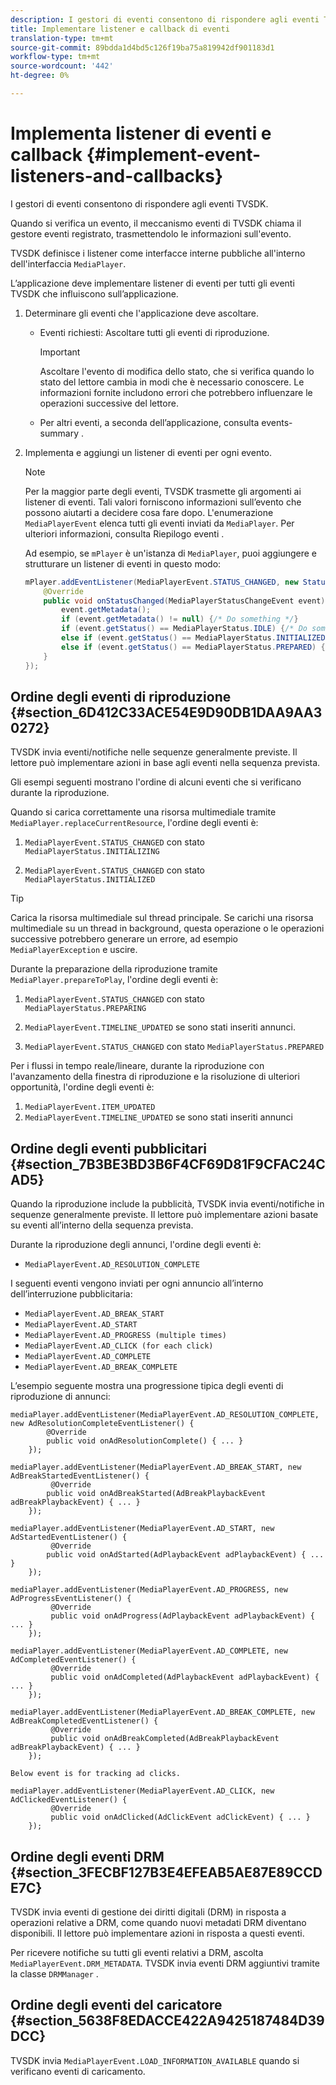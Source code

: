 ```yaml
---
description: I gestori di eventi consentono di rispondere agli eventi TVSDK.
title: Implementare listener e callback di eventi
translation-type: tm+mt
source-git-commit: 89bdda1d4bd5c126f19ba75a819942df901183d1
workflow-type: tm+mt
source-wordcount: '442'
ht-degree: 0%

---
```



# Implementa listener di eventi e callback {#implement-event-listeners-and-callbacks}

I gestori di eventi consentono di rispondere agli eventi TVSDK.

Quando si verifica un evento, il meccanismo eventi di TVSDK chiama il gestore eventi registrato, trasmettendolo le informazioni sull&#39;evento.

TVSDK definisce i listener come interfacce interne pubbliche all&#39;interno dell&#39;interfaccia `MediaPlayer`.

L’applicazione deve implementare listener di eventi per tutti gli eventi TVSDK che influiscono sull’applicazione.

1. Determinare gli eventi che l&#39;applicazione deve ascoltare.

   * Eventi richiesti: Ascoltare tutti gli eventi di riproduzione.

      >[!IMPORTANT]
      >
      >Ascoltare l&#39;evento di modifica dello stato, che si verifica quando lo stato del lettore cambia in modi che è necessario conoscere. Le informazioni fornite includono errori che potrebbero influenzare le operazioni successive del lettore.

   * Per altri eventi, a seconda dell’applicazione, consulta events-summary .

1. Implementa e aggiungi un listener di eventi per ogni evento.

   >[!NOTE]
   >
   >Per la maggior parte degli eventi, TVSDK trasmette gli argomenti ai listener di eventi. Tali valori forniscono informazioni sull’evento che possono aiutarti a decidere cosa fare dopo. L&#39;enumerazione `MediaPlayerEvent` elenca tutti gli eventi inviati da `MediaPlayer`. Per ulteriori informazioni, consulta Riepilogo eventi .

   Ad esempio, se `mPlayer` è un&#39;istanza di `MediaPlayer`, puoi aggiungere e strutturare un listener di eventi in questo modo:

   ```java
   mPlayer.addEventListener(MediaPlayerEvent.STATUS_CHANGED, new StatusChangeEventListener() { 
       @Override 
       public void onStatusChanged(MediaPlayerStatusChangeEvent event) { 
           event.getMetadata(); 
           if (event.getMetadata() != null) {/* Do something */} 
           if (event.getStatus() == MediaPlayerStatus.IDLE) {/* Do something */} 
           else if (event.getStatus() == MediaPlayerStatus.INITIALIZED) {/* Do something */} 
           else if (event.getStatus() == MediaPlayerStatus.PREPARED) {/* Do something */} 
       } 
   }); 
   ```

## Ordine degli eventi di riproduzione {#section_6D412C33ACE54E9D90DB1DAA9AA30272}

TVSDK invia eventi/notifiche nelle sequenze generalmente previste. Il lettore può implementare azioni in base agli eventi nella sequenza prevista.

Gli esempi seguenti mostrano l&#39;ordine di alcuni eventi che si verificano durante la riproduzione.

Quando si carica correttamente una risorsa multimediale tramite `MediaPlayer.replaceCurrentResource`, l&#39;ordine degli eventi è:

1. `MediaPlayerEvent.STATUS_CHANGED` con stato  `MediaPlayerStatus.INITIALIZING`

1. `MediaPlayerEvent.STATUS_CHANGED` con stato  `MediaPlayerStatus.INITIALIZED`

>[!TIP]
>
>Carica la risorsa multimediale sul thread principale. Se carichi una risorsa multimediale su un thread in background, questa operazione o le operazioni successive potrebbero generare un errore, ad esempio `MediaPlayerException` e uscire.

Durante la preparazione della riproduzione tramite `MediaPlayer.prepareToPlay`, l&#39;ordine degli eventi è:

1. `MediaPlayerEvent.STATUS_CHANGED` con stato  `MediaPlayerStatus.PREPARING`

1. `MediaPlayerEvent.TIMELINE_UPDATED` se sono stati inseriti annunci.
1. `MediaPlayerEvent.STATUS_CHANGED` con stato  `MediaPlayerStatus.PREPARED`

Per i flussi in tempo reale/lineare, durante la riproduzione con l&#39;avanzamento della finestra di riproduzione e la risoluzione di ulteriori opportunità, l&#39;ordine degli eventi è:

1. `MediaPlayerEvent.ITEM_UPDATED`
1. `MediaPlayerEvent.TIMELINE_UPDATED` se sono stati inseriti annunci

## Ordine degli eventi pubblicitari {#section_7B3BE3BD3B6F4CF69D81F9CFAC24CAD5}

Quando la riproduzione include la pubblicità, TVSDK invia eventi/notifiche in sequenze generalmente previste. Il lettore può implementare azioni basate su eventi all’interno della sequenza prevista.

Durante la riproduzione degli annunci, l&#39;ordine degli eventi è:

* `MediaPlayerEvent.AD_RESOLUTION_COMPLETE`

I seguenti eventi vengono inviati per ogni annuncio all’interno dell’interruzione pubblicitaria:

* `MediaPlayerEvent.AD_BREAK_START`
* `MediaPlayerEvent.AD_START`
* `MediaPlayerEvent.AD_PROGRESS (multiple times)`
* `MediaPlayerEvent.AD_CLICK (for each click)`
* `MediaPlayerEvent.AD_COMPLETE`
* `MediaPlayerEvent.AD_BREAK_COMPLETE`

L’esempio seguente mostra una progressione tipica degli eventi di riproduzione di annunci:

```
mediaPlayer.addEventListener(MediaPlayerEvent.AD_RESOLUTION_COMPLETE, new AdResolutionCompleteEventListener() { 
        @Override 
        public void onAdResolutionComplete() { ... } 
    }); 
 
mediaPlayer.addEventListener(MediaPlayerEvent.AD_BREAK_START, new AdBreakStartedEventListener() { 
         @Override 
        public void onAdBreakStarted(AdBreakPlaybackEvent adBreakPlaybackEvent) { ... } 
    }); 
 
mediaPlayer.addEventListener(MediaPlayerEvent.AD_START, new AdStartedEventListener() { 
         @Override 
        public void onAdStarted(AdPlaybackEvent adPlaybackEvent) { ... } 
    }); 
 
mediaPlayer.addEventListener(MediaPlayerEvent.AD_PROGRESS, new AdProgressEventListener() { 
         @Override 
         public void onAdProgress(AdPlaybackEvent adPlaybackEvent) { ... } 
    }); 
 
mediaPlayer.addEventListener(MediaPlayerEvent.AD_COMPLETE, new AdCompletedEventListener() { 
         @Override 
         public void onAdCompleted(AdPlaybackEvent adPlaybackEvent) { ... } 
    }); 
 
mediaPlayer.addEventListener(MediaPlayerEvent.AD_BREAK_COMPLETE, new AdBreakCompletedEventListener() { 
         @Override 
         public void onAdBreakCompleted(AdBreakPlaybackEvent adBreakPlaybackEvent) { ... } 
    }); 
 
Below event is for tracking ad clicks. 
 
mediaPlayer.addEventListener(MediaPlayerEvent.AD_CLICK, new AdClickedEventListener() { 
         @Override 
         public void onAdClicked(AdClickEvent adClickEvent) { ... } 
    });
```

## Ordine degli eventi DRM {#section_3FECBF127B3E4EFEAB5AE87E89CCDE7C}

TVSDK invia eventi di gestione dei diritti digitali (DRM) in risposta a operazioni relative a DRM, come quando nuovi metadati DRM diventano disponibili. Il lettore può implementare azioni in risposta a questi eventi.

Per ricevere notifiche su tutti gli eventi relativi a DRM, ascolta `MediaPlayerEvent.DRM_METADATA`. TVSDK invia eventi DRM aggiuntivi tramite la classe `DRMManager` .

## Ordine degli eventi del caricatore {#section_5638F8EDACCE422A9425187484D39DCC}

TVSDK invia `MediaPlayerEvent.LOAD_INFORMATION_AVAILABLE` quando si verificano eventi di caricamento.